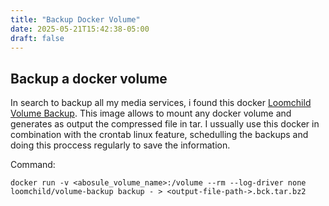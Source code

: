 ```yaml
---
title: "Backup Docker Volume"
date: 2025-05-21T15:42:38-05:00
draft: false
---
```


## Backup a docker volume

In search to backup all my media services, i found this docker [Loomchild Volume Backup](https://hub.docker.com/r/loomchild/volume-backup). This image allows to mount any docker volume and generates as output the compressed file in tar. I ussually use this docker in combination with the crontab linux feature, schedulling the backups and doing this proccess regularly to save the information. 


Command: 
```
docker run -v <abosule_volume_name>:/volume --rm --log-driver none loomchild/volume-backup backup - > <output-file-path->.bck.tar.bz2
```